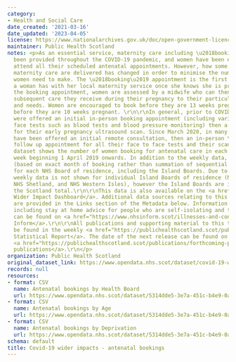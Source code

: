 ```yaml
---
category:
- Health and Social Care
date_created: '2021-03-16'
date_updated: '2023-04-05'
license: https://www.nationalarchives.gov.uk/doc/open-government-licence/version/3/
maintainer: Public Health Scotland
notes: <p>As an essential service, maternity care including \u2018booking\u2019 has
  been provided throughout the COVID-19 pandemic, and women have been encouraged to
  attend all their scheduled antenatal appointments. However, how some elements of
  maternity care are delivered has changed in order to minimise the number of visits
  women need to make. The \u2018booking\u2019 appointment is the first main appointment
  a woman has with her local maternity service once she knows she is pregnant. At
  the booking appointment, women are assessed by a midwife who can then tailor the
  subsequent care they receive during their pregnancy to their particular preferences
  and needs. Women are encouraged to book before they are 13 weeks pregnant, and ideally
  before they are 10 weeks pregnant. \r\n\r\nIn general, prior to COVID-19, women
  were offered an initial in-person booking appointment (including various face to
  face tests such as blood tests and blood pressure monitoring) then a follow up appointment
  for their early pregnancy ultrasound scan. Since March 2020, in many areas women
  have been offered an initial remote consultation, then an in-person \u2018one stop\u2019
  follow up appointment for all their face to face tests and their scan.\r\n\r\nThis
  dataset shows the number of women booking for antenatal care in each week from the
  week beginning 1 April 2019 onwards. In addition to the weekly data, monthly data
  (based on exact month of booking rather than summation of sequential weeks) is presented
  for each NHS Board of residence, including the Island Boards. Due to small numbers,
  weekly data is not shown for individual Island Boards of residence (NHS Orkney,
  NHS Shetland, and NHS Western Isles), however the Island Boards are included in
  the Scotland total.\r\n\r\nThis data is also available on the <a href="https://scotland.shinyapps.io/phs-covid-wider-impact/">COVID-19
  Wider Impact Dashboard</a>. Additional data sources relating to this topic area
  are provided in the Links section of the Metadata below. Information on COVID-19,
  including stay at home advice for people who are self-isolating and their households,
  can be found on <a href="https://www.nhsinform.scot/illnesses-and-conditions/infections-and-poisoning/coronavirus-covid-19#stay-at-home-advice">NHS
  Inform</a>.\r\n\r\nAll publications and supporting material to this topic area can
  be found in the weekly <a href="https://publichealthscotland.scot/publications/covid-19-statistical-report/">COVID-19
  Statistical Report</a>. The date of the next release can be found on our list of
  <a href="https://publichealthscotland.scot/publications/forthcoming-publications/">forthcoming
  publications</a>.\r\n</p>
organization: Public Health Scotland
original_dataset_link: https://www.opendata.nhs.scot/dataset/covid-19-wider-impacts-antenatal-bookings
records: null
resources:
- format: CSV
  name: Antenatal bookings by Health Board
  url: https://www.opendata.nhs.scot/dataset/5314dde5-3e7a-451c-b4e9-0afe96d27ac0/resource/9c18196f-56a5-4847-b7d8-12a8b8d234fd/download/ante_booking_hb_week_20230405.csv
- format: CSV
  name: Antenatal bookings by Age
  url: https://www.opendata.nhs.scot/dataset/5314dde5-3e7a-451c-b4e9-0afe96d27ac0/resource/ee22b73d-296d-441d-85f8-4068581efd38/download/ante_booking_age_20230405.csv
- format: CSV
  name: Antenatal bookings by Deprivation
  url: https://www.opendata.nhs.scot/dataset/5314dde5-3e7a-451c-b4e9-0afe96d27ac0/resource/e9409064-35ff-4bbe-a813-e50d545ffb33/download/ante_booking_simd_20230405.csv
schema: default
title: Covid-19 wider impacts - antenatal bookings
---
```


